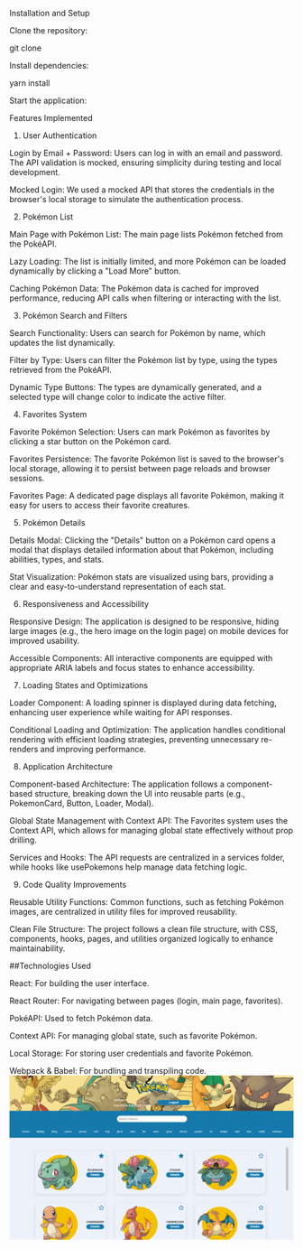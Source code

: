 Installation and Setup

Clone the repository:

git clone [<repository-url>](https://github.com/ingredisilva/mypokemons.git)

Install dependencies:

yarn install

Start the application:

Features Implemented

1. User Authentication

Login by Email + Password: Users can log in with an email and password. The API validation is mocked, ensuring simplicity during testing and local development.

Mocked Login: We used a mocked API that stores the credentials in the browser's local storage to simulate the authentication process.

2. Pokémon List

Main Page with Pokémon List: The main page lists Pokémon fetched from the PokéAPI.

Lazy Loading: The list is initially limited, and more Pokémon can be loaded dynamically by clicking a "Load More" button.

Caching Pokémon Data: The Pokémon data is cached for improved performance, reducing API calls when filtering or interacting with the list.

3. Pokémon Search and Filters

Search Functionality: Users can search for Pokémon by name, which updates the list dynamically.

Filter by Type: Users can filter the Pokémon list by type, using the types retrieved from the PokéAPI.

Dynamic Type Buttons: The types are dynamically generated, and a selected type will change color to indicate the active filter.

4. Favorites System

Favorite Pokémon Selection: Users can mark Pokémon as favorites by clicking a star button on the Pokémon card.

Favorites Persistence: The favorite Pokémon list is saved to the browser's local storage, allowing it to persist between page reloads and browser sessions.

Favorites Page: A dedicated page displays all favorite Pokémon, making it easy for users to access their favorite creatures.

5. Pokémon Details

Details Modal: Clicking the "Details" button on a Pokémon card opens a modal that displays detailed information about that Pokémon, including abilities, types, and stats.

Stat Visualization: Pokémon stats are visualized using bars, providing a clear and easy-to-understand representation of each stat.

6. Responsiveness and Accessibility

Responsive Design: The application is designed to be responsive, hiding large images (e.g., the hero image on the login page) on mobile devices for improved usability.

Accessible Components: All interactive components are equipped with appropriate ARIA labels and focus states to enhance accessibility.

7. Loading States and Optimizations

Loader Component: A loading spinner is displayed during data fetching, enhancing user experience while waiting for API responses.

Conditional Loading and Optimization: The application handles conditional rendering with efficient loading strategies, preventing unnecessary re-renders and improving performance.

8. Application Architecture

Component-based Architecture: The application follows a component-based structure, breaking down the UI into reusable parts (e.g., PokemonCard, Button, Loader, Modal).

Global State Management with Context API: The Favorites system uses the Context API, which allows for managing global state effectively without prop drilling.

Services and Hooks: The API requests are centralized in a services folder, while hooks like usePokemons help manage data fetching logic.

9. Code Quality Improvements

Reusable Utility Functions: Common functions, such as fetching Pokémon images, are centralized in utility files for improved reusability.

Clean File Structure: The project follows a clean file structure, with CSS, components, hooks, pages, and utilities organized logically to enhance maintainability.

##Technologies Used

React: For building the user interface.

React Router: For navigating between pages (login, main page, favorites).

PokéAPI: Used to fetch Pokémon data.

Context API: For managing global state, such as favorite Pokémon.

Local Storage: For storing user credentials and favorite Pokémon.

Webpack & Babel: For bundling and transpiling code.
![alt text](image.png)